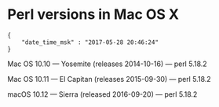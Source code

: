 # Perl versions in Mac OS X

```
{
    "date_time_msk" : "2017-05-28 20:46:24"
}
```

Mac OS 10.10 — Yosemite (releases 2014-10-16) — perl 5.18.2

Mac OS 10.11 — El Capitan (releases 2015-09-30) — perl 5.18.2

macOS 10.12 — Sierra (released  2016-09-20) — perl 5.18.2
